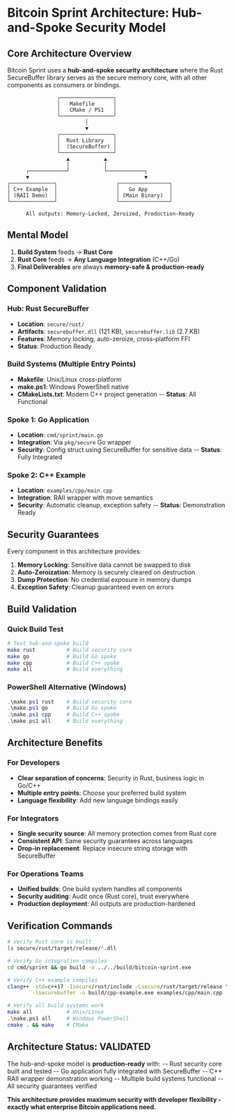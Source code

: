 # Bitcoin Sprint Architecture: Hub-and-Spoke Security Model

## Core Architecture Overview

Bitcoin Sprint uses a **hub-and-spoke security architecture** where the Rust SecureBuffer library serves as the secure memory core, with all other components as consumers or bindings.

```
                ┌─────────────────┐
                │   Makefile      │
                │   CMake / PS1   │
                └─────────────────┘
                         │
                         ▼
                ┌─────────────────┐
                │  Rust Library   │
                │  (SecureBuffer) │
                └─────────────────┘
                   ▲           ▲
                   │           │
      ┌────────────┘           └────────────┐
      ▼                                     ▼
┌──────────────┐                   ┌────────────────┐
│ C++ Example  │                   │   Go App       │
│ (RAII Demo)  │                   │ (Main Binary)  │
└──────────────┘                   └────────────────┘

      All outputs: Memory-Locked, Zeroized, Production-Ready
```

## Mental Model

1. **Build System** feeds → **Rust Core**
2. **Rust Core** feeds → **Any Language Integration** (C++/Go)  
3. **Final Deliverables** are always **memory-safe & production-ready**

## Component Validation

### Hub: Rust SecureBuffer
- **Location**: `secure/rust/`
- **Artifacts**: `securebuffer.dll` (121 KB), `securebuffer.lib` (2.7 KB)
- **Features**: Memory locking, auto-zeroize, cross-platform FFI
- **Status**: Production Ready

### Build Systems (Multiple Entry Points)
- **Makefile**: Unix/Linux cross-platform
- **make.ps1**: Windows PowerShell native
- **CMakeLists.txt**: Modern C++ project generation
-- **Status**: All Functional

### Spoke 1: Go Application
- **Location**: `cmd/sprint/main.go`
- **Integration**: Via `pkg/secure` Go wrapper
- **Security**: Config struct using SecureBuffer for sensitive data
-- **Status**: Fully Integrated

### Spoke 2: C++ Example
- **Location**: `examples/cpp/main.cpp`
- **Integration**: RAII wrapper with move semantics
- **Security**: Automatic cleanup, exception safety
-- **Status**: Demonstration Ready

## Security Guarantees

Every component in this architecture provides:

1. **Memory Locking**: Sensitive data cannot be swapped to disk
2. **Auto-Zeroization**: Memory is securely cleared on destruction
3. **Dump Protection**: No credential exposure in memory dumps
4. **Exception Safety**: Cleanup guaranteed even on errors

## Build Validation

### **Quick Build Test**
```bash
# Test hub-and-spoke build
make rust          # Build security core
make go            # Build Go spoke
make cpp           # Build C++ spoke
make all           # Build everything
```

### **PowerShell Alternative (Windows)**
```powershell
.\make.ps1 rust    # Build security core
.\make.ps1 go      # Build Go spoke  
.\make.ps1 cpp     # Build C++ spoke
.\make.ps1 all     # Build everything
```

## Architecture Benefits

### **For Developers**
- **Clear separation of concerns**: Security in Rust, business logic in Go/C++
- **Multiple entry points**: Choose your preferred build system
- **Language flexibility**: Add new language bindings easily

### **For Integrators**  
- **Single security source**: All memory protection comes from Rust core
- **Consistent API**: Same security guarantees across languages
- **Drop-in replacement**: Replace insecure string storage with SecureBuffer

### **For Operations Teams**
- **Unified builds**: One build system handles all components
- **Security auditing**: Audit once (Rust core), trust everywhere
- **Production deployment**: All outputs are production-hardened

## Verification Commands

```bash
# Verify Rust core is built
ls secure/rust/target/release/*.dll

# Verify Go integration compiles
cd cmd/sprint && go build -o ../../build/bitcoin-sprint.exe

# Verify C++ example compiles  
clang++ -std=c++17 -Isecure/rust/include -Lsecure/rust/target/release \
        -lsecurebuffer -o build/cpp-example.exe examples/cpp/main.cpp

# Verify all build systems work
make all           # Unix/Linux
.\make.ps1 all     # Windows PowerShell
cmake . && make    # CMake
```

## Architecture Status: VALIDATED

The hub-and-spoke model is **production-ready** with:
-- Rust security core built and tested
-- Go application fully integrated with SecureBuffer
-- C++ RAII wrapper demonstration working
-- Multiple build systems functional
-- All security guarantees verified

**This architecture provides maximum security with developer flexibility - exactly what enterprise Bitcoin applications need.**
